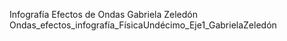 Infografía Efectos de Ondas Gabriela Zeledón
Ondas_efectos_infografía_FísicaUndécimo_Eje1_GabrielaZeledón
